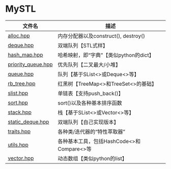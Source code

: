 # MySTL
|文件名                                                                                          |描述|
|---                                                                                            |---|
|[alloc.hpp](https://github.com/zhaobudaoduixiang/MySTL/blob/main/alloc.hpp)                    |内存分配器以及construct(), destroy()|
|[deque.hpp](https://github.com/zhaobudaoduixiang/MySTL/blob/main/deque.hpp)                    |双端队列【STL式样】|
|[hash_map.hpp](https://github.com/zhaobudaoduixiang/MySTL/blob/main/hash_map.hpp)              |哈希映射，即“字典”【类似python的dict】|
|[priority_queue.hpp](https://github.com/zhaobudaoduixiang/MySTL/blob/main/priority_queue.hpp)  |优先队列【二叉最大/小堆】|
|[queue.hpp](https://github.com/zhaobudaoduixiang/MySTL/blob/main/queue.hpp)                    |队列【基于SList<>或Deque<>等】|
|[rb_tree.hpp](https://github.com/zhaobudaoduixiang/MySTL/blob/main/rb_tree.hpp)                |红黑树【TreeMap<>和TreeSet<>的基础】|
|[slist.hpp](https://github.com/zhaobudaoduixiang/MySTL/blob/main/slist.hpp)                    |单链表【支持push_back()】|
|[sort.hpp](https://github.com/zhaobudaoduixiang/MySTL/blob/main/sort.hpp)                      |sort()以及各种基本排序函数|
|[stack.hpp](https://github.com/zhaobudaoduixiang/MySTL/blob/main/stack.hpp)                    |栈【基于SList<>或Vector<>等】|
|[static_deque.hpp](https://github.com/zhaobudaoduixiang/MySTL/blob/main/static_deque.hpp)      |双端队列【自己实现版本】|
|[traits.hpp](https://github.com/zhaobudaoduixiang/MySTL/blob/main/traits.hpp)                  |各种类/迭代器的“特性萃取器”|
|[utils.hpp](https://github.com/zhaobudaoduixiang/MySTL/blob/main/utils.hpp)                    |各种基本工具，包括HashCode<>和Compare<>等|
|[vector.hpp](https://github.com/zhaobudaoduixiang/MySTL/blob/main/vector.hpp)                  |动态数组【类似python的list】|
